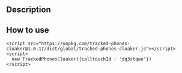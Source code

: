 ## Description



## How to use

```
<script src="https://unpkg.com/tracked-phones-cloaker@1.0.17/dist/global/tracked-phones-cloaker.js"></script>
<script>
  new TrackedPhonesCloaker({calltouchId : 'dq3stqwe'})
</script>
```
